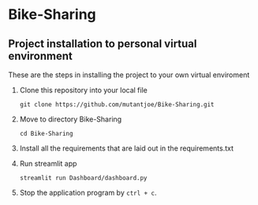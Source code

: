 # Bike-Sharing

## Project installation to personal virtual environment
These are the steps in installing the project to your own virtual enviroment

1. Clone this repository into your local file
   ```
   git clone https://github.com/mutantjoe/Bike-Sharing.git
   ```

2. Move to directory Bike-Sharing
   ```
   cd Bike-Sharing
   ```

3. Install all the requirements that are laid out in the requirements.txt

4. Run streamlit app
   ```
   streamlit run Dashboard/dashboard.py
   ```

5. Stop the application program by `ctrl + c`.
